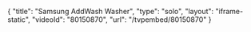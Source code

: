 {
    "title": "Samsung AddWash Washer",
    "type": "solo",
    "layout": "iframe-static",
    "videoId": "80150870",
    "url": "\/tvpembed\/80150870"
}